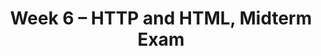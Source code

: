 ---
    title: Week 6 – HTTP and HTML, Midterm Exam
    weekNumber: 6
    days:
      - date: 2023-2-13
        events:
          "**LEC 15**{: .label .label-lecture } [Requests and Parsing HTML](resources/lectures/lec15/lec15.html)":
            "[🎥](https://podcast.ucsd.edu/watch/wi23/dsc80_a00/15) • [Ch. 7.1-7.2](https://notes.dsc80.com/content/07/introduction.html)"
          "**Lab 5**{: .label .label-lab } **[Missing Values and Imputation (due 2/13)](https://github.com/dsc-courses/dsc80-2023-wi/blob/master/labs/05-missing-imputation/lab.ipynb)**":
      - date: 2023-2-15
        events:
          "**Exam**{: .label .label-exam } **[Midterm Exam (in-person during lecture)](https://practice.dsc80.com/wi23-midterm)**":
          "**DIS 5**{: .label .label-disc } [Midterm Reflection, Spicy Challenge 🔥](yash-no-spice-tolerance.mp4)":
      - date: 2023-2-17
        events:
          "**LEC 16**{: .label .label-lecture } More Parsing Examples":
            "[Ch. 7.3](https://notes.dsc80.com/content/07/html.html)"
---
